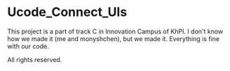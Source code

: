 # Ucode_Connect_Uls

This project is a part of track C in Innovation Campus of KhPI.
I don't know how we made it (me and monyshchen), but we made it. Everything is fine with our code.

All rights reserved.

